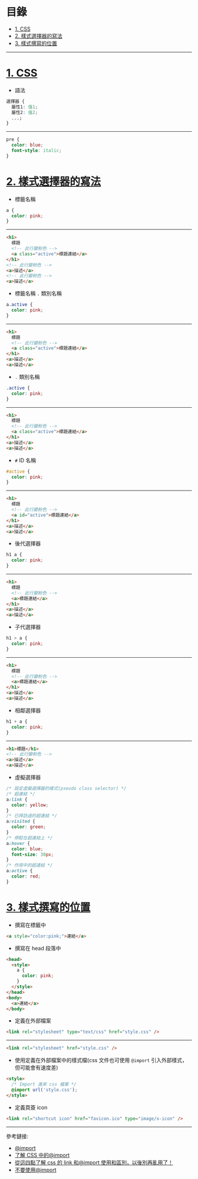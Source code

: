 <h1 id="top">目錄</h1>

- [1. CSS](#s1)
- [2. 樣式選擇器的寫法](#s2)
- [3. 樣式撰寫的位置](#s3)

---

# <a id="s1" class="md-title" href="#top">1. CSS</a>

- 語法

```css
選擇器 {
  屬性1: 值1;
  屬性2: 值2;
  ...;
}
```

***

```css
pre {
  color: blue;
  font-style: italic;
}
```

# <a id="s2" class="md-title" href="#top">2. 樣式選擇器的寫法</a>

- 標籤名稱

```css
a {
  color: pink;
}
```

***

```html
<h1>
  標題
  <!-- 此行變粉色 -->
  <a class="active">標題連結</a>
</h1>
<!-- 此行變粉色 -->
<a>描述</a>
<!-- 此行變粉色 -->
<a>描述</a>
```

- 標籤名稱 `.` 類別名稱

```css
a.active {
  color: pink;
}
```

***

```html
<h1>
  標題
  <!-- 此行變粉色 -->
  <a class="active">標題連結</a>
</h1>
<a>描述</a>
<a>描述</a>
```

- `.` 類別名稱

```css
.active {
  color: pink;
}
```

***

```html
<h1>
  標題
  <!-- 此行變粉色 -->
  <a class="active">標題連結</a>
</h1>
<a>描述</a>
<a>描述</a>
```

- `#` ID 名稱

```css
#active {
  color: pink;
}
```

***

```html
<h1>
  標題
  <!-- 此行變粉色 -->
  <a id="active">標題連結</a>
</h1>
<a>描述</a>
<a>描述</a>
```

- 後代選擇器

```css
h1 a {
  color: pink;
}
```

***

```html
<h1>
  標題
  <!-- 此行變粉色 -->
  <a>標題連結</a>
</h1>
<a>描述</a>
<a>描述</a>
```

- 子代選擇器

```css
h1 > a {
  color: pink;
}
```

***

```html
<h1>
  標題
  <!-- 此行變粉色 -->
  <a>標題連結</a>
</h1>
<a>描述</a>
<a>描述</a>
```

- 相鄰選擇器

```css
h1 + a {
  color: pink;
}
```

***

```html
<h1>標題</h1>
<!-- 此行變粉色 -->
<a>描述</a>
<a>描述</a>
```

- 虛擬選擇器

```css
/* 設定虛擬選擇器的樣式(pseudo class selector) */
/* 超連結 */
a:link {
  color: yellow;
}
/* 已拜訪過的超連結 */
a:visited {
  color: green;
}
/* 停駐在超連結上 */
a:hover {
  color: blue;
  font-size: 30px;
}
/* 作用中的超連結 */
a:active {
  color: red;
}
```

# <a id="s3" class="md-title" href="#top">3. 樣式撰寫的位置</a>

- 撰寫在標籤中

```html
<a style="color:pink;">連結</a>
```

- 撰寫在 head 段落中

```html
<head>
  <style>
    a {
      color: pink;
    }
  </style>
</head>
<body>
  <a>連結</a>
</body>
```

- 定義在外部檔案

```html
<link rel="stylesheet" type="text/css" href="style.css" />
```

***

```html
<link rel="stylesheet" href="style.css" />
```

- 使用定義在外部檔案中的樣式檔(css 文件也可使用 `@import` 引入外部樣式，但可能會有速度差)

```html
<style>
  /* Import 進來 css 檔案 */
  @import url('style.css');
</style>
```

- 定義頁簽 icon

```html
<link rel="shortcut icon" href="favicon.ico" type="image/x-icon" />
```

---

參考鏈接:

- [@import](https://developer.mozilla.org/zh-CN/docs/Web/CSS/@import)
- [了解 CSS 中的@import](https://segmentfault.com/a/1190000000369549)
- [從這四點了解 css 的 link 和@import 使用和區別，以後別再亂用了！](https://kknews.cc/code/ey8obpz.html)
- [不要使用@import](http://www.blueidea.com/tech/web/2009/6666.asp)
